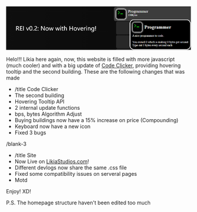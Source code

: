 ![title](title.png)

Helo!!! Likia here again, now, this website is filled with more javascript (much cooler) and with a big update of [Code Clicker](codeclicker), providing hovering tooltip and the second building. These are the following changes that was made

- /title Code Clicker
- The second building
- Hovering Tooltip API
- 2 internal update functions
- bps, bytes Algorithm Adjust
- Buying buildings now have a 15% increase on price (Compounding)
- Keyboard now have a new icon
- Fixed 3 bugs

/blank-3

- /title Site
- Now Live on [LikiaStudios.com](http://likiastudios.com)!
- Different devlogs now share the same .css file
- Fixed some compatibility issues on serveral pages
- Motd

Enjoy! XD!

P.S. The homepage structure haven't been edited too much